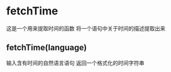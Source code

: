 fetchTime
=========
这是一个用来提取时间的函数
将一个语句中关于时间的描述提取出来

## fetchTime(language)
输入含有时间的自然语言语句 返回一个格式化的时间字符串
